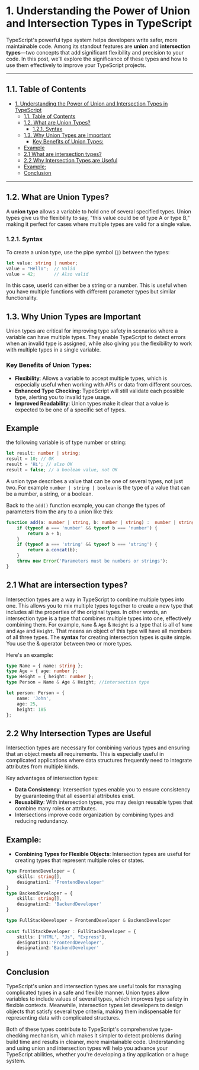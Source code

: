 # 1. Understanding the Power of Union and Intersection Types in TypeScript
TypeScript's powerful type system helps developers write safer, more maintainable code. Among its standout features are **union** and **intersection types**—two concepts that add significant flexibility and precision to your code. In this post, we'll explore the significance of these types and how to use them effectively to improve your TypeScript projects.

---

## 1.1. Table of Contents
- [1. Understanding the Power of Union and Intersection Types in TypeScript](#1-understanding-the-power-of-union-and-intersection-types-in-typescript)
  - [1.1. Table of Contents](#11-table-of-contents)
  - [1.2. What are Union Types?](#12-what-are-union-types)
    - [1.2.1. Syntax](#121-syntax)
  - [1.3. Why Union Types are Important](#13-why-union-types-are-important)
    - [Key Benefits of Union Types:](#key-benefits-of-union-types)
  - [Example](#example)
  - [2.1 What are intersection types?](#21-what-are-intersection-types)
  - [2.2 Why Intersection Types are Useful](#22-why-intersection-types-are-useful)
  - [Example:](#example-1)
  - [Conclusion](#conclusion)

---

## 1.2. What are Union Types?

A **union type** allows a variable to hold one of several specified types. Union types give us the flexibility to say, "this value could be of type A or type B," making it perfect for cases where multiple types are valid for a single value.

### 1.2.1. Syntax
To create a union type, use the pipe symbol (`|`) between the types:

```typescript
let value: string | number;
value = "Hello";  // Valid
value = 42;       // Also valid
```

In this case, userId can either be a string or a number. This is useful when you have multiple functions with different parameter types but similar functionality.

## 1.3. Why Union Types are Important
Union types are critical for improving type safety in scenarios where a variable can have multiple types. They enable TypeScript to detect errors when an invalid type is assigned, while also giving you the flexibility to work with multiple types in a single variable.
 
### Key Benefits of Union Types:
- **Flexibility**: Allows a variable to accept multiple types, which is especially useful when working with APIs or  data from different sources.
- **Enhanced Type Checking**: TypeScript will still validate each possible type, alerting you to invalid type usage.
- **Improved Readability**: Union types make it clear that a value is expected to be one of a specific set of types.
  
## Example

the following variable is of type number or string:
```typescript
let result: number | string;
result = 10; // OK
result = 'Hi'; // also OK
result = false; // a boolean value, not OK
```

A union type describes a value that can be one of several types, not just two. For example `number | string | boolean` is the type of a value that can be a number, a string, or a boolean.

Back to the `add()` function example, you can change the types of parameters from the any to a union like this:
```typescript
function add(a: number | string, b: number | string) :  number | string {
    if (typeof a === 'number' && typeof b === 'number') {
        return a + b;
    }
    if (typeof a === 'string' && typeof b === 'string') {
        return a.concat(b);
    }
    throw new Error('Parameters must be numbers or strings');
}
```

## 2.1 What are intersection types?
Intersection types are a way in TypeScript to combine multiple types into one. This allows you to mix multiple types together to create a new type that includes all the properties of the original types. In other words, an intersection type is a type that combines multiple types into one, effectively combining them. For example, `Name` & `Age` & `Height` is a type that is all of `Name` and `Age` and `Height`. That means an object of this type will have all members of all three types. The **syntax** for creating intersection types is quite simple. You use the & operator between two or more types.

Here's an example:
```typescript
type Name = { name: string };
type Age = { age: number };
type Height = { height: number };
type Person = Name & Age & Height; //intersection type

let person: Person = {
    name: 'John',
    age: 25,
    height: 185
};
```

## 2.2 Why Intersection Types are Useful
Intersection types are necessary for combining various types and ensuring that an object meets all requirements. This is especially useful in complicated applications where data structures frequently need to integrate attributes from multiple kinds.

Key advantages of intersection types:

- **Data Consistency**: Intersection types enable you to ensure consistency by guaranteeing that all essential attributes exist.
- **Reusability**: With intersection types, you may design reusable types that combine many roles or attributes.
- Intersections improve code organization by combining types and reducing redundancy.
  
## Example:
- **Combining Types for Flexible Objects**: Intersection types are useful for creating types that represent multiple roles or states.

```typescript
type FrontendDeveloper = {
    skills: string[],
    designation1: 'FrontendDeveloper'
}
type BackendDeveloper = {
    skills: string[],
    designation2: 'BackendDeveloper'
}

type FullStackDeveloper = FrontendDeveloper & BackendDeveloper
    
const fullStackDeveloper : FullStackDeveloper = {
    skills: ['HTML', "Js", "Express"],
    designation1:'FrontendDeveloper',
    designation2:'BackendDeveloper'
}
```

## Conclusion
TypeScript's union and intersection types are useful tools for managing complicated types in a safe and flexible manner. Union types allow variables to include values of several types, which improves type safety in flexible contexts. Meanwhile, intersection types let developers to design objects that satisfy several type criteria, making them indispensable for representing data with complicated structures.

Both of these types contribute to TypeScript's comprehensive type-checking mechanism, which makes it simpler to detect problems during build time and results in cleaner, more maintainable code. Understanding and using union and intersection types will help you advance your TypeScript abilities, whether you're developing a tiny application or a huge system.




